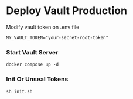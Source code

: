 # Deploy Vault Production
Modify vault token on .env file
~~~shell
MY_VAULT_TOKEN="your-secret-root-token"
~~~
### Start Vault Server
~~~shell
docker compose up -d
~~~
### Init Or Unseal Tokens
~~~shell
sh init.sh
~~~